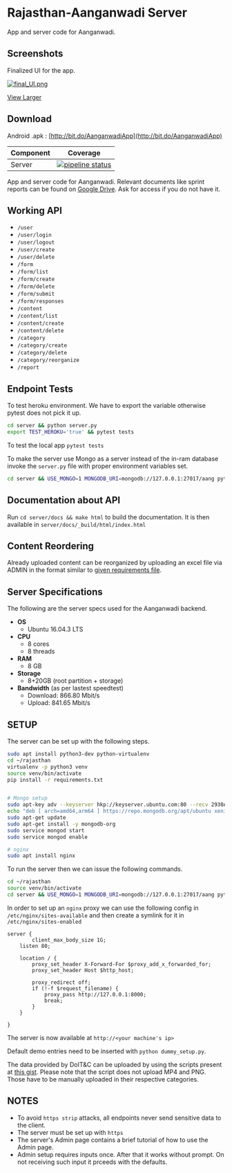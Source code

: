 Rajasthan-Aanganwadi Server
=========

App and server code for Aanganwadi.

## Screenshots

Finalized UI for the app.

[![final_UI.png](https://s31.postimg.cc/ze0ob2yhn/final_UI.png)](https://postimg.cc/image/vueql9vrr/)

[View Larger](https://s31.postimg.cc/ze0ob2yhn/final_UI.png)

## Download

Android .apk : [http://bit.do/AanganwadiApp](http://bit.do/AanganwadiApp)


| Component | Coverage                                 |
| --------- | ---------------------------------------- |
| Server    | [![pipeline status](https://gitlab.com/theSage21/rajasthan/badges/master/pipeline.svg)](https://gitlab.com/theSage21/rajasthan/commits/master) |


App and server code for Aanganwadi. Relevant documents like sprint reports can be found on [Google Drive](https://drive.google.com/drive/folders/0B9peBTEXP4UdSWRmR0tKb01zaGM?usp=sharing). Ask for access if you do not have it.


## Working API

- `/user`
- `/user/login`
- `/user/logout`
- `/user/create`
- `/user/delete`
- `/form`
- `/form/list`
- `/form/create`
- `/form/delete`
- `/form/submit`
- `/form/responses`
- `/content`
- `/content/list`
- `/content/create`
- `/content/delete`
- `/category`
- `/category/create`
- `/category/delete`
- `/category/reorganize`
- `/report`



Endpoint Tests
-----

To test heroku environment. We have to export the variable otherwise pytest does not pick it up.

```bash
cd server && python server.py
export TEST_HEROKU='true' && pytest tests
```

To test the local app `pytest tests`

To make the server use Mongo as a server instead of the in-ram database invoke the `server.py` file with proper environment variables set.

```bash
cd server && USE_MONGO=1 MONGODB_URI=mongodb://127.0.0.1:27017/aang python server.py
```

Documentation about API
----

Run `cd server/docs && make html` to build the documentation. It is then available in `server/docs/_build/html/index.html`


Content Reordering
---------------

Already uploaded content can be reorganized by uploading an excel file via ADMIN in the format similar to [given requirements file](server/tree.xlsx).

## Server Specifications

The following are the server specs used for the Aanganwadi backend.

- **OS**
  - Ubuntu 16.04.3 LTS
- **CPU**
  - 8 cores
  - 8 threads
- **RAM**
  - 8 GB
- **Storage**
  - 8+20GB (root partition + storage)
- **Bandwidth** (as per lastest  speedtest)
  - Download: 866.80 Mbit/s
  - Upload: 841.65 Mbit/s

## SETUP

The server can be set up with the following steps.

```bash
sudo apt install python3-dev python-virtualenv
cd ~/rajasthan
virtualenv -p python3 venv
source venv/bin/activate
pip install -r requirements.txt


# Mongo setup
sudo apt-key adv --keyserver hkp://keyserver.ubuntu.com:80 --recv 2930ADAE8CAF5059EE73BB4B58712A2291FA4AD5
echo "deb [ arch=amd64,arm64 ] https://repo.mongodb.org/apt/ubuntu xenial/mongodb-org/3.6 multiverse" | sudo tee /etc/apt/sources.list.d/mongodb-org-3.6.list
sudo apt-get update
sudo apt-get install -y mongodb-org
sudo service mongod start
sudo service mongod enable

# nginx
sudo apt install nginx
```

To run the server then we can issue the following commands.

```bash
cd ~/rajasthan
source venv/bin/activate
cd server && USE_MONGO=1 MONGODB_URI=mongodb://127.0.0.1:27017/aang python server.py
```

In order to set up an `nginx` proxy we can use the following config in `/etc/nginx/sites-available` and then create a symlink for it in `/etc/nginx/sites-enabled`

```
server {
        client_max_body_size 1G;
	listen 80;

	location / {
		proxy_set_header X-Forward-For $proxy_add_x_forwarded_for;
		proxy_set_header Host $http_host;

		proxy_redirect off;
		if (!-f $request_filename) {
		    proxy_pass http://127.0.0.1:8000;
		    break;
		}
	}

}
```

The server is now available at `http://<your machine's ip>`

Default demo entries need to be inserted with `python dummy_setup.py`.

The data provided by DoIT&C can be uploaded by using the scripts present at [this gist](https://gist.github.com/theSage21/5c73da683be8751e19e8558c75c64638). Please note that the script does not upload MP4 and PNG. Those have to be manually uploaded in their respective categories.

NOTES
-----

- To avoid `https strip` attacks, all endpoints never send sensitive data to the client.
- The server must be set up with `https`
- The server's Admin page contains a brief tutorial of how to use the Admin page.
- Admin setup requires inputs once. After that it works without prompt. On not receiving such input it prceeds with the defaults.

